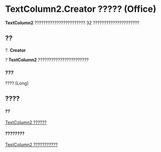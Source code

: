 
# TextColumn2.Creator ????? (Office)

 **TextColumn2** ??????????????????????? 32 ?????????????????????


## ??

 _?_. **Creator**

 _?_ **TextColumn2** ???????????????????????


### ???

???? (Long)


## ????


#### ??


[TextColumn2 ??????](631387c1-2b7a-6c98-d05f-c054434c8b9d.md)
#### ????????


[TextColumn2 ???????????](http://msdn.microsoft.com/library/adfe4540-26e2-b315-6396-313169d503c6%28Office.15%29.aspx)